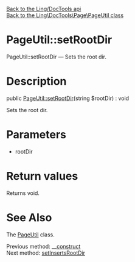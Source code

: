 [Back to the Ling/DocTools api](https://github.com/lingtalfi/DocTools/blob/master/doc/api/Ling/DocTools.md)<br>
[Back to the Ling\DocTools\Page\PageUtil class](https://github.com/lingtalfi/DocTools/blob/master/doc/api/Ling/DocTools/Page/PageUtil.md)


PageUtil::setRootDir
================



PageUtil::setRootDir — Sets the root dir.




Description
================


public [PageUtil::setRootDir](https://github.com/lingtalfi/DocTools/blob/master/doc/api/Ling/DocTools/Page/PageUtil/setRootDir.md)(string $rootDir) : void




Sets the root dir.




Parameters
================


- rootDir

    


Return values
================

Returns void.








See Also
================

The [PageUtil](https://github.com/lingtalfi/DocTools/blob/master/doc/api/Ling/DocTools/Page/PageUtil.md) class.

Previous method: [__construct](https://github.com/lingtalfi/DocTools/blob/master/doc/api/Ling/DocTools/Page/PageUtil/__construct.md)<br>Next method: [setInsertsRootDir](https://github.com/lingtalfi/DocTools/blob/master/doc/api/Ling/DocTools/Page/PageUtil/setInsertsRootDir.md)<br>

